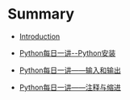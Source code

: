   # Summary

  * [Introduction](README.md)
  * [Python每日一讲--Python安装](day/Python每日一讲--Python安装.md)

* [Python每日一讲——输入和输出](day/Python每日一讲——输入和输出.md)
* [Python每日一讲——注释与缩进](day/Python每日一讲——注释与缩进.md)

